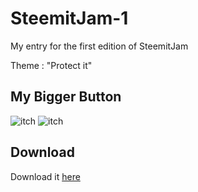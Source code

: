 # SteemitJam-1
My entry for the first edition of SteemitJam

Theme : "Protect it"

## My Bigger Button
![itch](https://img.itch.zone/aW1hZ2UvMjEyMTc2Lzk5OTIwNy5wbmc=/original/awhEHo.png)
![itch](https://img.itch.zone/aW1hZ2UvMjEyMTc2Lzk5OTIwOS5wbmc=/original/7bd83l.png)

## Download
Download it [here](https://martenscedric.itch.io/mybiggerbutton)